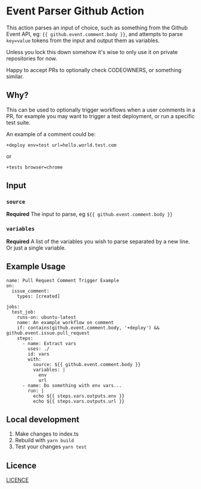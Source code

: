 # Event Parser Github Action

This action parses an input of choice, such as something from the Github Event API, eg: `{{ github.event.comment.body }}`, 
and attempts to parse `key=value` tokens from the input and output them as variables.

Unless you lock this down somehow it's wise to only use it on private repositories for now.

Happy to accept PRs to optionally check CODEOWNERS, or something similar.

## Why?

This can be used to optionally trigger workflows when a user comments in a PR, for example you may want to trigger a test deployment, or run a specific test suite.

An example of a comment could be:

`+deploy env=test url=hello.world.test.com`

or

`+tests browser=chrome`

## Input

### `source`

**Required** The input to parse, eg `${{ github.event.comment.body }}`

### `variables`

**Required** A list of the variables you wish to parse separated by a new line. Or just a single variable.

## Example Usage

```
name: Pull Request Comment Trigger Example
on:
  issue_comment:
    types: [created]

jobs:
  test_job:
    runs-on: ubuntu-latest
    name: An example workflow on comment
    if: contains(github.event.comment.body, '+deploy') && github.event.issue.pull_request
    steps:
      - name: Extract vars
        uses: ./
        id: vars
        with:
          source: ${{ github.event.comment.body }}
          variables: |
            env
            url
      - name: Do something with env vars...
        run: |
          echo ${{ steps.vars.outputs.env }}
          echo ${{ steps.vars.outputs.url }}
```

## Local development

1. Make changes to index.ts
2. Rebuild with `yarn build`
3. Test your changes `yarn test`

## Licence

[LICENCE](LICENCE.md)
